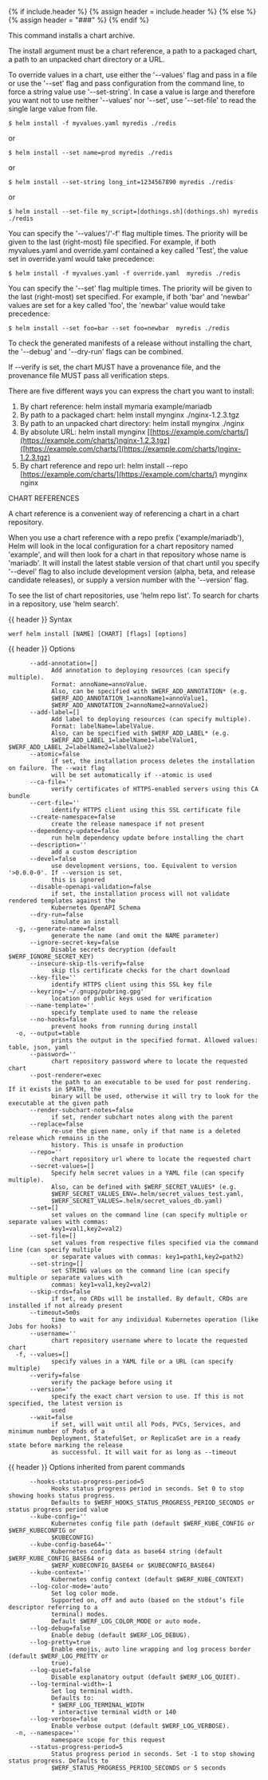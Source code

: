 {% if include.header %}
{% assign header = include.header %}
{% else %}
{% assign header = "###" %}
{% endif %}

This command installs a chart archive.

The install argument must be a chart reference, a path to a packaged chart,
a path to an unpacked chart directory or a URL.

To override values in a chart, use either the &#39;--values&#39; flag and pass in a file
or use the &#39;--set&#39; flag and pass configuration from the command line, to force
a string value use &#39;--set-string&#39;. In case a value is large and therefore
you want not to use neither &#39;--values&#39; nor &#39;--set&#39;, use &#39;--set-file&#39; to read the
single large value from file.

    $ helm install -f myvalues.yaml myredis ./redis

or

    $ helm install --set name=prod myredis ./redis

or

    $ helm install --set-string long_int=1234567890 myredis ./redis

or

    $ helm install --set-file my_script=[dothings.sh](dothings.sh) myredis ./redis

You can specify the &#39;--values&#39;/&#39;-f&#39; flag multiple times. The priority will be given to the
last (right-most) file specified. For example, if both myvalues.yaml and override.yaml
contained a key called &#39;Test&#39;, the value set in override.yaml would take precedence:

    $ helm install -f myvalues.yaml -f override.yaml  myredis ./redis

You can specify the &#39;--set&#39; flag multiple times. The priority will be given to the
last (right-most) set specified. For example, if both &#39;bar&#39; and &#39;newbar&#39; values are
set for a key called &#39;foo&#39;, the &#39;newbar&#39; value would take precedence:

    $ helm install --set foo=bar --set foo=newbar  myredis ./redis


To check the generated manifests of a release without installing the chart,
the &#39;--debug&#39; and &#39;--dry-run&#39; flags can be combined.

If --verify is set, the chart MUST have a provenance file, and the provenance
file MUST pass all verification steps.

There are five different ways you can express the chart you want to install:

1. By chart reference: helm install mymaria example/mariadb
2. By path to a packaged chart: helm install mynginx ./nginx-1.2.3.tgz
3. By path to an unpacked chart directory: helm install mynginx ./nginx
4. By absolute URL: helm install mynginx [[https://example.com/charts/](https://example.com/charts/)nginx-1.2.3.tgz]([https://example.com/charts/](https://example.com/charts/)nginx-1.2.3.tgz)
5. By chart reference and repo url: helm install --repo [https://example.com/charts/](https://example.com/charts/) mynginx nginx

CHART REFERENCES

A chart reference is a convenient way of referencing a chart in a chart repository.

When you use a chart reference with a repo prefix (&#39;example/mariadb&#39;), Helm will look in the local
configuration for a chart repository named &#39;example&#39;, and will then look for a
chart in that repository whose name is &#39;mariadb&#39;. It will install the latest stable version of that chart
until you specify &#39;--devel&#39; flag to also include development version (alpha, beta, and release candidate releases), or
supply a version number with the &#39;--version&#39; flag.

To see the list of chart repositories, use &#39;helm repo list&#39;. To search for
charts in a repository, use &#39;helm search&#39;.


{{ header }} Syntax

```shell
werf helm install [NAME] [CHART] [flags] [options]
```

{{ header }} Options

```shell
      --add-annotation=[]
            Add annotation to deploying resources (can specify multiple).
            Format: annoName=annoValue.
            Also, can be specified with $WERF_ADD_ANNOTATION* (e.g.                                 
            $WERF_ADD_ANNOTATION_1=annoName1=annoValue1,                                            
            $WERF_ADD_ANNOTATION_2=annoName2=annoValue2)
      --add-label=[]
            Add label to deploying resources (can specify multiple).
            Format: labelName=labelValue.
            Also, can be specified with $WERF_ADD_LABEL* (e.g.                                      
            $WERF_ADD_LABEL_1=labelName1=labelValue1, $WERF_ADD_LABEL_2=labelName2=labelValue2)
      --atomic=false
            if set, the installation process deletes the installation on failure. The --wait flag   
            will be set automatically if --atomic is used
      --ca-file=''
            verify certificates of HTTPS-enabled servers using this CA bundle
      --cert-file=''
            identify HTTPS client using this SSL certificate file
      --create-namespace=false
            create the release namespace if not present
      --dependency-update=false
            run helm dependency update before installing the chart
      --description=''
            add a custom description
      --devel=false
            use development versions, too. Equivalent to version '>0.0.0-0'. If --version is set,   
            this is ignored
      --disable-openapi-validation=false
            if set, the installation process will not validate rendered templates against the       
            Kubernetes OpenAPI Schema
      --dry-run=false
            simulate an install
  -g, --generate-name=false
            generate the name (and omit the NAME parameter)
      --ignore-secret-key=false
            Disable secrets decryption (default $WERF_IGNORE_SECRET_KEY)
      --insecure-skip-tls-verify=false
            skip tls certificate checks for the chart download
      --key-file=''
            identify HTTPS client using this SSL key file
      --keyring='~/.gnupg/pubring.gpg'
            location of public keys used for verification
      --name-template=''
            specify template used to name the release
      --no-hooks=false
            prevent hooks from running during install
  -o, --output=table
            prints the output in the specified format. Allowed values: table, json, yaml
      --password=''
            chart repository password where to locate the requested chart
      --post-renderer=exec
            the path to an executable to be used for post rendering. If it exists in $PATH, the     
            binary will be used, otherwise it will try to look for the executable at the given path
      --render-subchart-notes=false
            if set, render subchart notes along with the parent
      --replace=false
            re-use the given name, only if that name is a deleted release which remains in the      
            history. This is unsafe in production
      --repo=''
            chart repository url where to locate the requested chart
      --secret-values=[]
            Specify helm secret values in a YAML file (can specify multiple).
            Also, can be defined with $WERF_SECRET_VALUES* (e.g.                                    
            $WERF_SECRET_VALUES_ENV=.helm/secret_values_test.yaml,                                  
            $WERF_SECRET_VALUES=.helm/secret_values_db.yaml)
      --set=[]
            set values on the command line (can specify multiple or separate values with commas:    
            key1=val1,key2=val2)
      --set-file=[]
            set values from respective files specified via the command line (can specify multiple   
            or separate values with commas: key1=path1,key2=path2)
      --set-string=[]
            set STRING values on the command line (can specify multiple or separate values with     
            commas: key1=val1,key2=val2)
      --skip-crds=false
            if set, no CRDs will be installed. By default, CRDs are installed if not already present
      --timeout=5m0s
            time to wait for any individual Kubernetes operation (like Jobs for hooks)
      --username=''
            chart repository username where to locate the requested chart
  -f, --values=[]
            specify values in a YAML file or a URL (can specify multiple)
      --verify=false
            verify the package before using it
      --version=''
            specify the exact chart version to use. If this is not specified, the latest version is 
            used
      --wait=false
            if set, will wait until all Pods, PVCs, Services, and minimum number of Pods of a       
            Deployment, StatefulSet, or ReplicaSet are in a ready state before marking the release  
            as successful. It will wait for as long as --timeout
```

{{ header }} Options inherited from parent commands

```shell
      --hooks-status-progress-period=5
            Hooks status progress period in seconds. Set 0 to stop showing hooks status progress.   
            Defaults to $WERF_HOOKS_STATUS_PROGRESS_PERIOD_SECONDS or status progress period value
      --kube-config=''
            Kubernetes config file path (default $WERF_KUBE_CONFIG or $WERF_KUBECONFIG or           
            $KUBECONFIG)
      --kube-config-base64=''
            Kubernetes config data as base64 string (default $WERF_KUBE_CONFIG_BASE64 or            
            $WERF_KUBECONFIG_BASE64 or $KUBECONFIG_BASE64)
      --kube-context=''
            Kubernetes config context (default $WERF_KUBE_CONTEXT)
      --log-color-mode='auto'
            Set log color mode.
            Supported on, off and auto (based on the stdout’s file descriptor referring to a        
            terminal) modes.
            Default $WERF_LOG_COLOR_MODE or auto mode.
      --log-debug=false
            Enable debug (default $WERF_LOG_DEBUG).
      --log-pretty=true
            Enable emojis, auto line wrapping and log process border (default $WERF_LOG_PRETTY or   
            true).
      --log-quiet=false
            Disable explanatory output (default $WERF_LOG_QUIET).
      --log-terminal-width=-1
            Set log terminal width.
            Defaults to:
            * $WERF_LOG_TERMINAL_WIDTH
            * interactive terminal width or 140
      --log-verbose=false
            Enable verbose output (default $WERF_LOG_VERBOSE).
  -n, --namespace=''
            namespace scope for this request
      --status-progress-period=5
            Status progress period in seconds. Set -1 to stop showing status progress. Defaults to  
            $WERF_STATUS_PROGRESS_PERIOD_SECONDS or 5 seconds
```

